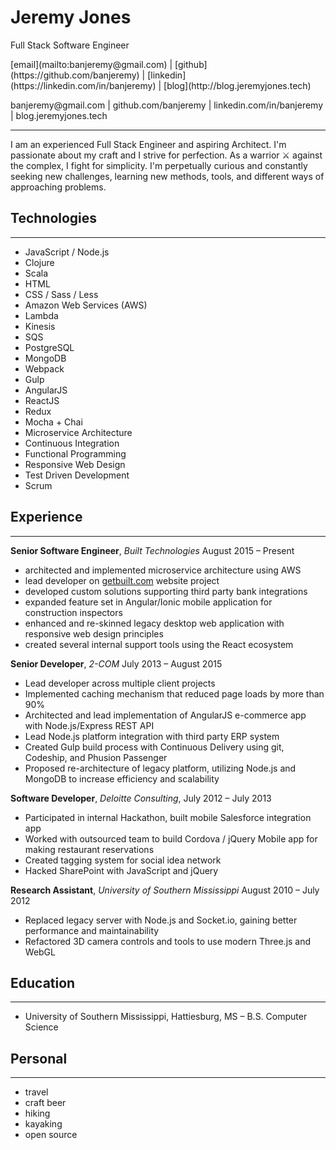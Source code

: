 # Jeremy Jones
Full Stack Software Engineer

<p class="links-screen">
[email](mailto:banjeremy@gmail.com) | [github](https://github.com/banjeremy) | [linkedin](https://linkedin.com/in/banjeremy) | [blog](http://blog.jeremyjones.tech)
</p>

<p class="links-print">
banjeremy@gmail.com | github.com/banjeremy | linkedin.com/in/banjeremy | blog.jeremyjones.tech
</p>

----------
I am an experienced Full Stack Engineer and aspiring Architect.
I'm passionate about my craft and I strive for perfection.
As a warrior ⚔ against the complex, I fight for simplicity.
I'm perpetually curious and constantly seeking new challenges, learning new methods, tools, and different ways of approaching problems.


## Technologies
------------
- JavaScript / Node.js
- Clojure
- Scala
- HTML
- CSS / Sass / Less
- Amazon Web Services (AWS)
- Lambda
- Kinesis
- SQS
- PostgreSQL
- MongoDB
- Webpack
- Gulp
- AngularJS
- ReactJS
- Redux
- Mocha + Chai
- Microservice Architecture
- Continuous Integration
- Functional Programming
- Responsive Web Design
- Test Driven Development
- Scrum

## Experience
----------
**Senior Software Engineer**, *Built Technologies* August 2015 – Present
- architected and implemented microservice architecture using AWS
- lead developer on [getbuilt.com](http://getbuilt.com) website project
- developed custom solutions supporting third party bank integrations
- expanded feature set in Angular/Ionic mobile application for construction inspectors
- enhanced and re-skinned legacy desktop web application with responsive web design principles
- created several internal support tools using the React ecosystem

**Senior Developer**, *2-COM* July 2013 – August 2015
- Lead developer across multiple client projects
- Implemented caching mechanism that reduced page loads by more than 90%
- Architected and lead implementation of AngularJS e-commerce app with Node.js/Express REST API
- Lead Node.js platform integration with third party ERP system
- Created Gulp build process with Continuous Delivery using git, Codeship, and Phusion Passenger
- Proposed re-architecture of legacy platform, utilizing Node.js and MongoDB to increase efficiency and scalability

**Software Developer**, *Deloitte Consulting*, July 2012 – July 2013
- Participated in internal Hackathon, built mobile Salesforce integration app
- Worked with outsourced team to build Cordova / jQuery Mobile app for making restaurant reservations
- Created tagging system for social idea network
- Hacked SharePoint with JavaScript and jQuery

**Research Assistant**, *University of Southern Mississippi* August 2010 – July 2012
- Replaced legacy server with Node.js and Socket.io, gaining better performance and maintainability
- Refactored 3D camera controls and tools to use modern Three.js and WebGL

## Education
------------
* University of Southern Mississippi, Hattiesburg, MS – B.S. Computer Science

## Personal
-----------
- travel
- craft beer
- hiking
- kayaking
- open source
